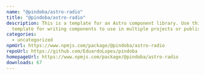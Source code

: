 ```yaml
---
name: "@pindoba/astro-radio"
title: "@pindoba/astro-radio"
description: This is a template for an Astro component library. Use this
  template for writing components to use in multiple projects or publish to NPM.
categories:
  - uncategorized
npmUrl: https://www.npmjs.com/package/@pindoba/astro-radio
repoUrl: https://github.com/EduardoLopes/pindoba
homepageUrl: https://www.npmjs.com/package/@pindoba/astro-radio
downloads: 67
---
```

